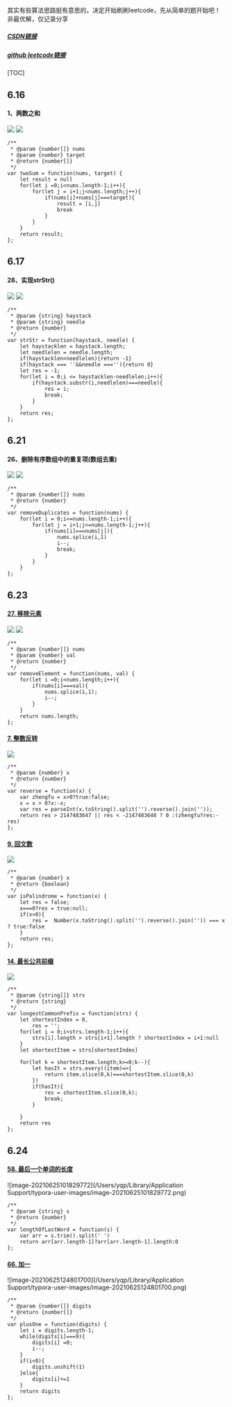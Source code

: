 其实有些算法思路挺有意思的，决定开始刷刷leetcode，先从简单的题开始吧！非最优解，仅记录分享

##### [CSDN链接](https://blog.csdn.net/qq_34273059/article/details/117980748)

##### [github leetcode链接](https://github.com/smileyqp/frontend_book/blob/master/leetcode.md)



[TOC]

## 6.16

#### 1、两数之和

![](https://img-blog.csdnimg.cn/20210617091136279.png?x-oss-process=image/watermark,type_ZmFuZ3poZW5naGVpdGk,shadow_10,text_aHR0cHM6Ly9ibG9nLmNzZG4ubmV0L3FxXzM0MjczMDU5,size_16,color_FFFFFF,t_70)
![](https://img-blog.csdnimg.cn/20210617091156151.png?x-oss-process=image/watermark,type_ZmFuZ3poZW5naGVpdGk,shadow_10,text_aHR0cHM6Ly9ibG9nLmNzZG4ubmV0L3FxXzM0MjczMDU5,size_16,color_FFFFFF,t_70)

```shell
/**
 * @param {number[]} nums
 * @param {number} target
 * @return {number[]}
 */
var twoSum = function(nums, target) {
    let result = null
    for(let i =0;i<nums.length-1;i++){
        for(let j = i+1;j<nums.length;j++){
            if(nums[i]+nums[j]===target){
                result = [i,j]
                break
            }
        }
    }
    return result;
};
```

## 6.17

#### 28、实现strStr()

![](https://img-blog.csdnimg.cn/2021061709094677.png?x-oss-process=image/watermark,type_ZmFuZ3poZW5naGVpdGk,shadow_10,text_aHR0cHM6Ly9ibG9nLmNzZG4ubmV0L3FxXzM0MjczMDU5,size_16,color_FFFFFF,t_70)
![](https://img-blog.csdnimg.cn/20210617091006468.png?x-oss-process=image/watermark,type_ZmFuZ3poZW5naGVpdGk,shadow_10,text_aHR0cHM6Ly9ibG9nLmNzZG4ubmV0L3FxXzM0MjczMDU5,size_16,color_FFFFFF,t_70)

```shell
/**
 * @param {string} haystack
 * @param {string} needle
 * @return {number}
 */
var strStr = function(haystack, needle) {
    let haystacklen = haystack.length;
    let needlelen = needle.length;
    if(haystacklen<needlelen){return -1}
    if(haystack === ''&&needle ===''){return 0}
    let res = -1;
    for(let i = 0;i <= haystacklen-needlelen;i++){
        if(haystack.substr(i,needlelen)===needle){
            res = i;
            break;
        }
    }
    return res;
};
```

## 6.21

#### 26、删除有序数组中的重复项(数组去重)

![](https://img-blog.csdnimg.cn/20210621173616109.png?x-oss-process=image/watermark,type_ZmFuZ3poZW5naGVpdGk,shadow_10,text_aHR0cHM6Ly9ibG9nLmNzZG4ubmV0L3FxXzM0MjczMDU5,size_16,color_FFFFFF,t_70)
![](https://img-blog.csdnimg.cn/20210621173633412.png?x-oss-process=image/watermark,type_ZmFuZ3poZW5naGVpdGk,shadow_10,text_aHR0cHM6Ly9ibG9nLmNzZG4ubmV0L3FxXzM0MjczMDU5,size_16,color_FFFFFF,t_70)

```shell
/**
 * @param {number[]} nums
 * @return {number}
 */
var removeDuplicates = function(nums) {
    for(let i = 0;i<=nums.length-1;i++){
        for(let j = i+1;j<=nums.length-1;j++){
            if(nums[i]===nums[j]){
                nums.splice(i,1)
                i--;
                break;
            }
        }
    }
};
```

## 6.23

#### [27. 移除元素](https://leetcode-cn.com/problems/remove-element/)

![](https://img-blog.csdnimg.cn/20210623134755362.png?x-oss-process=image/watermark,type_ZmFuZ3poZW5naGVpdGk,shadow_10,text_aHR0cHM6Ly9ibG9nLmNzZG4ubmV0L3FxXzM0MjczMDU5,size_16,color_FFFFFF,t_70)
![](https://img-blog.csdnimg.cn/20210623134817751.png?x-oss-process=image/watermark,type_ZmFuZ3poZW5naGVpdGk,shadow_10,text_aHR0cHM6Ly9ibG9nLmNzZG4ubmV0L3FxXzM0MjczMDU5,size_16,color_FFFFFF,t_70)

```shell
/**
 * @param {number[]} nums
 * @param {number} val
 * @return {number}
 */
var removeElement = function(nums, val) {
    for(let i =0;i<nums.length;i++){
        if(nums[i]===val){
            nums.splice(i,1);
            i--;
        }
    }
    return nums.length;
};
```



#### [7. 整数反转](https://leetcode-cn.com/problems/reverse-integer/)

![](https://img-blog.csdnimg.cn/20210623140106806.png?x-oss-process=image/watermark,type_ZmFuZ3poZW5naGVpdGk,shadow_10,text_aHR0cHM6Ly9ibG9nLmNzZG4ubmV0L3FxXzM0MjczMDU5,size_16,color_FFFFFF,t_70)

```shell
/**
 * @param {number} x
 * @return {number}
 */
var reverse = function(x) {
    var zhengfu = x>0?true:false;
    x = x > 0?x:-x;
    var res = parseInt(x.toString().split('').reverse().join(''));
    return res > 2147483647 || res < -2147483648 ? 0 :(zhengfu?res:-res)
};
```



#### [9. 回文数](https://leetcode-cn.com/problems/palindrome-number/)

![](https://img-blog.csdnimg.cn/20210623214046892.png?x-oss-process=image/watermark,type_ZmFuZ3poZW5naGVpdGk,shadow_10,text_aHR0cHM6Ly9ibG9nLmNzZG4ubmV0L3FxXzM0MjczMDU5,size_16,color_FFFFFF,t_70)

```shell
/**
 * @param {number} x
 * @return {boolean}
 */
var isPalindrome = function(x) {
    let res = false;
    x===0?res = true:null;
    if(x>0){
        res =  Number(x.toString().split('').reverse().join('')) === x ? true:false
    }
    return res;
};
```



#### [14. 最长公共前缀](https://leetcode-cn.com/problems/longest-common-prefix/)

![](https://img-blog.csdnimg.cn/20210623222404367.png?x-oss-process=image/watermark,type_ZmFuZ3poZW5naGVpdGk,shadow_10,text_aHR0cHM6Ly9ibG9nLmNzZG4ubmV0L3FxXzM0MjczMDU5,size_16,color_FFFFFF,t_70)

```shell
/**
 * @param {string[]} strs
 * @return {string}
 */
var longestCommonPrefix = function(strs) {
    let shortestIndex = 0,
        res = '';
    for(let i = 0;i<strs.length-1;i++){
        strs[i].length > strs[i+1].length ? shortestIndex = i+1:null
    }
    let shortestItem = strs[shortestIndex]

    for(let k = shortestItem.length;k>=0;k--){
        let hasIt = strs.every((item)=>{
            return item.slice(0,k)===shortestItem.slice(0,k)
        })
        if(hasIt){
            res = shortestItem.slice(0,k);
            break;
        }
        
    }
    return res
};
```

## 6.24

#### [58. 最后一个单词的长度](https://leetcode-cn.com/problems/length-of-last-word/)

![image-20210625101829772](/Users/yqp/Library/Application Support/typora-user-images/image-20210625101829772.png)

```shell
/**
 * @param {string} s
 * @return {number}
 */
var lengthOfLastWord = function(s) {
    var arr = s.trim().split(' ')
    return arr[arr.length-1]?arr[arr.length-1].length:0
};
```

#### [66. 加一](https://leetcode-cn.com/problems/plus-one/)

![image-20210625124801700](/Users/yqp/Library/Application Support/typora-user-images/image-20210625124801700.png)

```shell
/**
 * @param {number[]} digits
 * @return {number[]}
 */
var plusOne = function(digits) {
    let i = digits.length-1;
    while(digits[i]===9){
        digits[i] =0;
        i--;
    }
    if(i<0){
        digits.unshift(1)
    }else{
        digits[i]+=1
    }
    return digits
};
```

